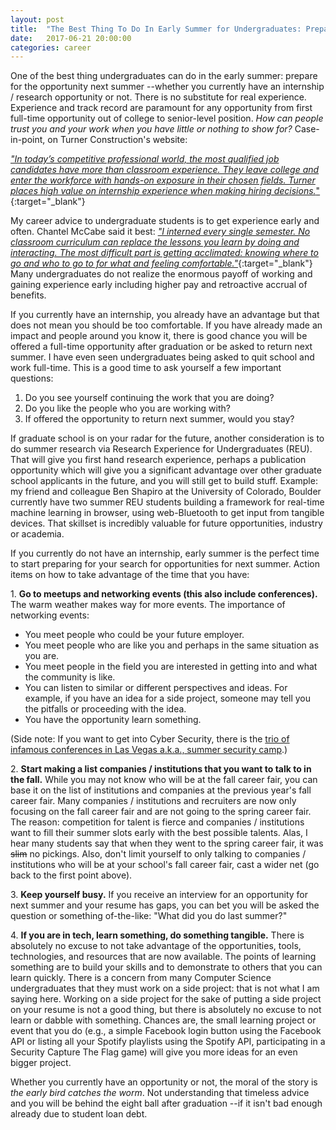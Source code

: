 ```yaml
---
layout: post
title:  "The Best Thing To Do In Early Summer for Undergraduates: Prepare For Opportunities Next Summer"
date:   2017-06-21 20:00:00
categories: career
---
```


One of the best thing undergraduates can do in the early summer: prepare for the opportunity next summer --whether you currently have an internship / research opportunity or not.  There is no substitute for real experience.  Experience and track record are paramount for any opportunity from first full-time opportunity out of college to senior-level position. _How can people trust you and your work when you have little or nothing to show for?_  Case-in-point, on Turner Construction's website:

[_"In today’s competitive professional world, the most qualified job candidates have more than classroom experience. They leave college and enter the workforce with hands-on exposure in their chosen fields. Turner places high value on internship experience when making hiring decisions._"](http://www.turnerconstruction.com/careers/recruits/internship){:target="_blank"}

My career advice to undergraduate students is to get experience early and often.  Chantel McCabe said it best: [_"I interned every single semester. No classroom curriculum can replace the lessons you learn by doing and interacting. The most difficult part is getting acclimated: knowing where to go and who to go to for what and feeling comfortable."_](https://issuu.com/tnhstaff/docs/issue_24){:target="_blank"}  Many undergraduates do not realize the enormous payoff of working and gaining experience early including higher pay and retroactive accrual of benefits.

If you currently have an internship, you already have an advantage but that does not mean you should be too comfortable.  If you have already made an impact and people around you know it, there is good chance you will be offered a full-time opportunity after graduation or be asked to return next summer.  I have even seen undergraduates being asked to quit school and work full-time.  This is a good time to ask yourself a few important questions:

1. Do you see yourself continuing the work that you are doing?
2. Do you like the people who you are working with?
3. If offered the opportunity to return next summer, would you stay?

If graduate school is on your radar for the future, another consideration is to do summer research via Research Experience for Undergraduates (REU).  That will give you first hand research experience, perhaps a publication opportunity which will give you a significant advantage over other graduate school applicants in the future, and you will still get to build stuff.  Example: my friend and colleague Ben Shapiro at the University of Colorado, Boulder currently have two summer REU students building a framework for real-time machine learning in browser, using web-Bluetooth to get input from tangible devices.  That skillset is incredibly valuable for future opportunities, industry or academia.

If you currently do not have an internship, early summer is the perfect time to start preparing for your search for opportunities for next summer.  Action items on how to take advantage of the time that you have:

<p>1. <strong>Go to meetups and networking events (this also include conferences).</strong>  The warm weather makes way for more events.  The importance of networking events:</p>

* You meet people who could be your future employer.
* You meet people who are like you and perhaps in the same situation as you are.
* You meet people in the field you are interested in getting into and what the community is like.
* You can listen to similar or different perspectives and ideas. For example, if you have an idea for a side project, someone may tell you the pitfalls or proceeding with the idea.
* You have the opportunity learn something.

(Side note: If you want to get into Cyber Security, there is the [trio of infamous conferences in Las Vegas a.k.a., summer security camp](/security/2015/07/19/security-summer-camp.html).)

<p>2. <strong>Start making a list companies / institutions that you want to talk to in the fall.</strong> While you may not know who will be at the fall career fair, you can base it on the list of institutions and companies at the previous year's fall career fair.  Many companies / institutions and recruiters are now only focusing on the fall career fair and are not going to the spring career fair.  The reason: competition for talent is fierce and companies / institutions want to fill their summer slots early with the best possible talents.  Alas, I hear many students say that when they went to the spring career fair, it was <strike>slim</strike> no pickings.  Also, don't limit yourself to only talking to companies / institutions who will be at your school's fall career fair, cast a wider net (go back to the first point above).</p>

<p>3. <strong>Keep yourself busy.</strong>  If you receive an interview for an opportunity for next summer and your resume has gaps, you can bet you will be asked the question or something of-the-like: "What did you do last summer?"</p>

<p>4. <strong>If you are in tech, learn something, do something tangible.</strong> There is absolutely no excuse to not take advantage of the opportunities, tools, technologies, and resources that are now available. The points of learning something are to build your skills and to demonstrate to others that you can learn quickly. There is a concern from many Computer Science undergraduates that they must work on a side project: that is not what I am saying here.  Working on a side project for the sake of putting a side project on your resume is not a good thing, but there is absolutely no excuse to not learn or dabble with something.  Chances are, the small learning project or event that you do (e.g., a simple Facebook login button using the Facebook API or listing all your Spotify playlists using the Spotify API, participating in a Security Capture The Flag game) will give you more ideas for an even bigger project.</p>

Whether you currently have an opportunity or not, the moral of the story is *the early bird catches the worm*.  Not understanding that timeless advice and you will be behind the eight ball after graduation --if it isn't bad enough already due to student loan debt.